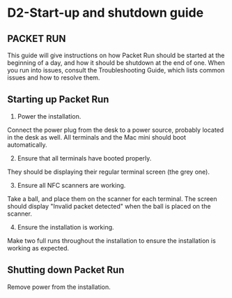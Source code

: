 # D2-Start-up and shutdown guide

## PACKET RUN

This guide will give instructions on how Packet Run should be started at the beginning of a day, and how it should be shutdown at the end of one. When you run into issues, consult the Troubleshooting Guide, which lists common issues and how to resolve them.

## Starting up Packet Run

1. Power the installation.

Connect the power plug from the desk to a power source, probably located in the desk as well. All terminals and the Mac mini should boot automatically.

2. Ensure that all terminals have booted properly.

They should be displaying their regular terminal screen (the grey one).

3. Ensure all NFC scanners are working.

Take a ball, and place them on the scanner for each terminal. The screen should display "Invalid packet detected" when the ball is placed on the scanner.

4. Ensure the installation is working.

Make two full runs throughout the installation to ensure the installation is working as expected.

## Shutting down Packet Run
Remove power from the installation.